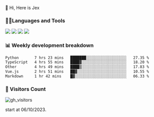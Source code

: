  👋 Hi, Here is Jex

 

### 🧑‍💻Languages and Tools

<code><a href="https://react.dev"><img src="https://api.iconify.design/logos:react.svg" /></a></code>
<code><a href="https://github.com/vuejs/core"><img src="https://api.iconify.design/logos:vue.svg" /></a></code> 
<code><a href="https://github.com/microsoft/TypeScript"><img src="https://api.iconify.design/logos:typescript-icon.svg" /></a></code>
<code><a href="https://threejs.org/"><img src="https://api.iconify.design/logos:threejs.svg" /></a></code>

### 📊 Weekly development breakdown

<!--START_SECTION:waka-->

```txt
Python       7 hrs 23 mins   ███████░░░░░░░░░░░░░░░░░░   27.35 %
TypeScript   4 hrs 55 mins   ████▓░░░░░░░░░░░░░░░░░░░░   18.20 %
Other        4 hrs 49 mins   ████▒░░░░░░░░░░░░░░░░░░░░   17.83 %
Vue.js       2 hrs 51 mins   ██▓░░░░░░░░░░░░░░░░░░░░░░   10.55 %
Markdown     1 hr 42 mins    █▓░░░░░░░░░░░░░░░░░░░░░░░   06.33 %
```

<!--END_SECTION:waka-->


### 👀 Visitors Count

![gh_visitors](https://profile-counter.glitch.me/jexlau/count.svg)

start at 06/10/2023.
